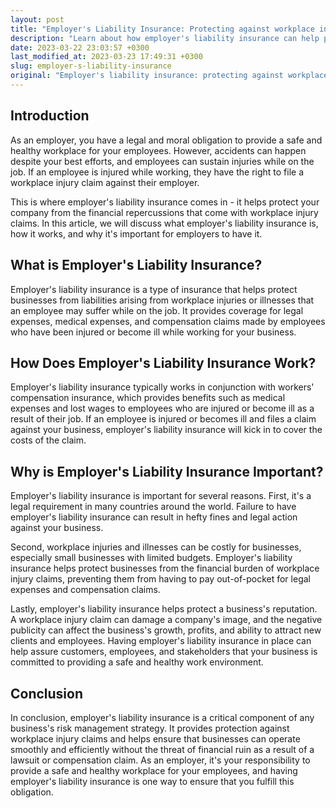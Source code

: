 ```yaml
---
layout: post
title: "Employer's Liability Insurance: Protecting against workplace injury claims"
description: "Learn about how employer's liability insurance can help protect your company from workplace injury claims and the financial repercussions that come with them."
date: 2023-03-22 23:03:57 +0300
last_modified_at: 2023-03-23 17:49:31 +0300
slug: employer-s-liability-insurance
original: "Employer's liability insurance: protecting against workplace injury claims"
---
```

## Introduction

As an employer, you have a legal and moral obligation to provide a safe and healthy workplace for your employees. However, accidents can happen despite your best efforts, and employees can sustain injuries while on the job. If an employee is injured while working, they have the right to file a workplace injury claim against their employer.

This is where employer's liability insurance comes in - it helps protect your company from the financial repercussions that come with workplace injury claims. In this article, we will discuss what employer's liability insurance is, how it works, and why it's important for employers to have it.

## What is Employer's Liability Insurance?

Employer's liability insurance is a type of insurance that helps protect businesses from liabilities arising from workplace injuries or illnesses that an employee may suffer while on the job. It provides coverage for legal expenses, medical expenses, and compensation claims made by employees who have been injured or become ill while working for your business.

## How Does Employer's Liability Insurance Work?

Employer's liability insurance typically works in conjunction with workers' compensation insurance, which provides benefits such as medical expenses and lost wages to employees who are injured or become ill as a result of their job. If an employee is injured or becomes ill and files a claim against your business, employer's liability insurance will kick in to cover the costs of the claim.

## Why is Employer's Liability Insurance Important?

Employer's liability insurance is important for several reasons. First, it's a legal requirement in many countries around the world. Failure to have employer's liability insurance can result in hefty fines and legal action against your business.

Second, workplace injuries and illnesses can be costly for businesses, especially small businesses with limited budgets. Employer's liability insurance helps protect businesses from the financial burden of workplace injury claims, preventing them from having to pay out-of-pocket for legal expenses and compensation claims.

Lastly, employer's liability insurance helps protect a business's reputation. A workplace injury claim can damage a company's image, and the negative publicity can affect the business's growth, profits, and ability to attract new clients and employees. Having employer's liability insurance in place can help assure customers, employees, and stakeholders that your business is committed to providing a safe and healthy work environment.

## Conclusion

In conclusion, employer's liability insurance is a critical component of any business's risk management strategy. It provides protection against workplace injury claims and helps ensure that businesses can operate smoothly and efficiently without the threat of financial ruin as a result of a lawsuit or compensation claim. As an employer, it's your responsibility to provide a safe and healthy workplace for your employees, and having employer's liability insurance is one way to ensure that you fulfill this obligation.